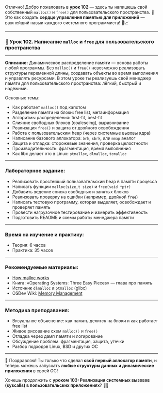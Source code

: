 Отлично! Добро пожаловать в **урок 102** — здесь ты напишешь свой собственный `malloc()` и `free()` для пользовательского пространства. 🎯 Это как создать **сердце управления памятью для приложений** — важнейший навык каждого системного программиста! 🧠📈

---

### 🔹 Урок 102. Написание `malloc` и `free` для пользовательского пространства

---

**Описание:**
Динамическое распределение памяти — основа работы любой программы. Без `malloc()` и `free()` невозможно реализовать структуры переменной длины, создавать объекты во время выполнения и управлять ресурсами. В этом уроке ты реализуешь свой менеджер памяти для пользовательского пространства: лёгкий, быстрый и надёжный.

Основные темы:

* Как работает `malloc()` под капотом
* Разделение памяти на блоки: free list, метаинформация
* Алгоритмы распределения: first-fit, best-fit
* Слияние свободных блоков (coalescing), выравнивание
* Реализация `free()` и защита от двойного освобождения
* Работа с пользовательским heap (через системные вызовы ядра)
* Написание базового аллокатора: `brk`, `sbrk`, или `mmap` аналог
* Защита и отладка: сторожевые значения, проверка целостности
* Производительность: фрагментация, время выполнения
* Как libc делает это в Linux: `ptmalloc`, `dlmalloc`, `tcmalloc`

---

### Лабораторное задание:

* Реализовать простейший пользовательский heap в памяти процесса
* Написать функции `malloc(size_t size)` и `free(void *ptr)`
* Добавить ведение списка свободных и занятых блоков
* Реализовать проверку на ошибки (например, двойной `free`)
* Написать тестовую программу, которая выделяет, освобождает и проверяет память
* Провести нагрузочное тестирование и измерить эффективность
* Подготовить README и схемы работы менеджера памяти

---

### Время на изучение и практику:

* Теория: 6 часов
* Практика: 35 часов

---

### Рекомендуемые материалы:

* [How malloc works](https://danluu.com/malloc-tutorial/)
* Книга: «Operating Systems: Three Easy Pieces» — глава про память
* Источник `dlmalloc` и `ptmalloc` (glibc)
* OSDev Wiki: [Memory Management](https://wiki.osdev.org/Memory_Allocation)

---

### Методика преподавания:

* Визуальное объяснение: как память делится на блоки и как работает free list
* Живое рисование схем `malloc()` и `free()`
* Отладка через дамп памяти и логирование
* Обсуждение проблем: фрагментация, защита, утечки
* Разбор подходов Linux, BSD и других ОС

---

🧠 Поздравляю! Ты только что сделал **свой первый аллокатор памяти**, и теперь можешь запускать **любые структуры данных и динамические приложения** в своей ОС!

Хочешь продолжить с **уроком 103: Реализация системных вызовов (syscalls) в пользовательских приложениях**? 🧬📞
